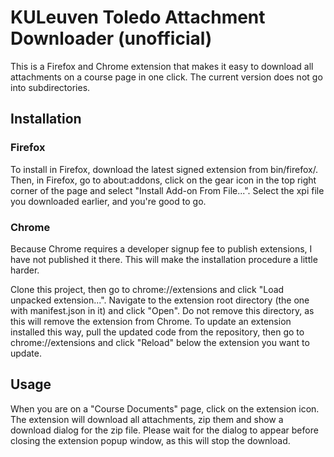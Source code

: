 # KULeuven Toledo Attachment Downloader (unofficial)

This is a Firefox and Chrome extension that makes it easy to download all attachments on a course page in one click.
The current version does not go into subdirectories.

## Installation
### Firefox
To install in Firefox, download the latest signed extension from bin/firefox/. Then, in Firefox, go to about:addons, click on the gear
icon in the top right corner of the page and select "Install Add-on From File...". Select the xpi file you downloaded earlier, and you're good to go.

### Chrome
Because Chrome requires a developer signup fee to publish extensions, I have not published it there. This will make the
installation procedure a little harder.

Clone this project, then go to chrome://extensions and click "Load unpacked extension...". Navigate to the extension root directory
(the one with manifest.json in it) and click "Open". Do not remove this directory, as this will remove the extension from Chrome.
To update an extension installed this way, pull the updated code from the repository, then go to chrome://extensions and click "Reload"
below the extension you want to update.

## Usage
When you are on a "Course Documents" page, click on the extension icon. The extension will download all attachments,
zip them and show a download dialog for the zip file. Please wait for the dialog to appear before closing the
extension popup window, as this will stop the download.
